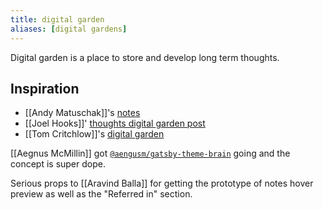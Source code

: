 ```yaml
---
title: digital garden
aliases: [digital gardens]
---
```


Digital garden is a place to store and develop long term thoughts.

## Inspiration

- [[Andy Matuschak]]'s [notes](https://notes.andymatuschak.org/)
- [[Joel Hooks]]' [thoughts digital garden post](https://joelhooks.com/digital-garden)
- [[Tom Critchlow]]'s [digital garden](https://tomcritchlow.com/2019/02/17/building-digital-garden/)

[[Aegnus McMillin]] got [`@aengusm/gatsby-theme-brain`](https://github.com/aengusmcmillin/gatsby-theme-brain) going and the concept is super dope.

Serious props to [[Aravind Balla]] for getting the prototype of notes hover preview as well as the "Referred in" section.
